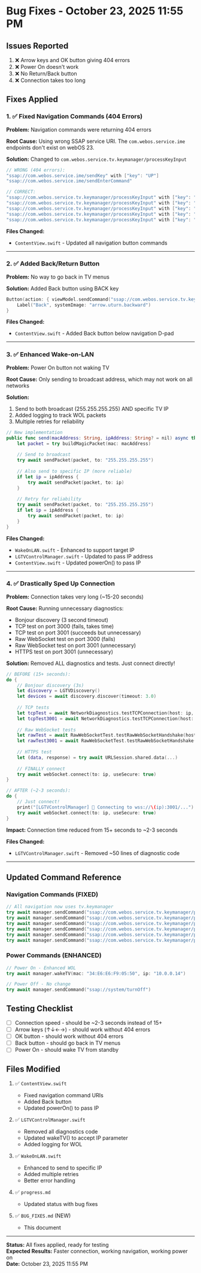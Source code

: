 # Bug Fixes - October 23, 2025 11:55 PM

## Issues Reported

1. ❌ Arrow keys and OK button giving 404 errors
2. ❌ Power On doesn't work
3. ❌ No Return/Back button
4. ❌ Connection takes too long

## Fixes Applied

### 1. ✅ Fixed Navigation Commands (404 Errors)

**Problem:** Navigation commands were returning 404 errors

**Root Cause:** Using wrong SSAP service URI. The `com.webos.service.ime` endpoints don't exist on webOS 23.

**Solution:** Changed to `com.webos.service.tv.keymanager/processKeyInput`

```swift
// WRONG (404 errors):
"ssap://com.webos.service.ime/sendKey" with ["key": "UP"]
"ssap://com.webos.service.ime/sendEnterCommand"

// CORRECT:
"ssap://com.webos.service.tv.keymanager/processKeyInput" with ["key": "UP"]
"ssap://com.webos.service.tv.keymanager/processKeyInput" with ["key": "ENTER"]
"ssap://com.webos.service.tv.keymanager/processKeyInput" with ["key": "DOWN"]
"ssap://com.webos.service.tv.keymanager/processKeyInput" with ["key": "LEFT"]
"ssap://com.webos.service.tv.keymanager/processKeyInput" with ["key": "RIGHT"]
```

**Files Changed:**
- `ContentView.swift` - Updated all navigation button commands

---

### 2. ✅ Added Back/Return Button

**Problem:** No way to go back in TV menus

**Solution:** Added Back button using BACK key

```swift
Button(action: { viewModel.sendCommand("ssap://com.webos.service.tv.keymanager/processKeyInput", ["key": "BACK"]) }) {
    Label("Back", systemImage: "arrow.uturn.backward")
}
```

**Files Changed:**
- `ContentView.swift` - Added Back button below navigation D-pad

---

### 3. ✅ Enhanced Wake-on-LAN

**Problem:** Power On button not waking TV

**Root Cause:** Only sending to broadcast address, which may not work on all networks

**Solution:** 
1. Send to both broadcast (255.255.255.255) AND specific TV IP
2. Added logging to track WOL packets
3. Multiple retries for reliability

```swift
// New implementation
public func send(macAddress: String, ipAddress: String? = nil) async throws {
    let packet = try buildMagicPacket(mac: macAddress)
    
    // Send to broadcast
    try await sendPacket(packet, to: "255.255.255.255")
    
    // Also send to specific IP (more reliable)
    if let ip = ipAddress {
        try await sendPacket(packet, to: ip)
    }
    
    // Retry for reliability
    try await sendPacket(packet, to: "255.255.255.255")
    if let ip = ipAddress {
        try await sendPacket(packet, to: ip)
    }
}
```

**Files Changed:**
- `WakeOnLAN.swift` - Enhanced to support target IP
- `LGTVControlManager.swift` - Updated to pass IP address
- `ContentView.swift` - Updated powerOn() to pass IP

---

### 4. ✅ Drastically Sped Up Connection

**Problem:** Connection takes very long (~15-20 seconds)

**Root Cause:** Running unnecessary diagnostics:
- Bonjour discovery (3 second timeout)
- TCP test on port 3000 (fails, takes time)
- TCP test on port 3001 (succeeds but unnecessary)
- Raw WebSocket test on port 3000 (fails)
- Raw WebSocket test on port 3001 (unnecessary)
- HTTPS test on port 3001 (unnecessary)

**Solution:** Removed ALL diagnostics and tests. Just connect directly!

```swift
// BEFORE (15+ seconds):
do {
    // Bonjour discovery (3s)
    let discovery = LGTVDiscovery()
    let devices = await discovery.discover(timeout: 3.0)
    
    // TCP tests
    let tcpTest = await NetworkDiagnostics.testTCPConnection(host: ip, port: 3000)
    let tcpTest3001 = await NetworkDiagnostics.testTCPConnection(host: ip, port: 3001)
    
    // Raw WebSocket tests
    let rawTest = await RawWebSocketTest.testRawWebSocketHandshake(host: ip, port: 3000)
    let rawTest3001 = await RawWebSocketTest.testRawWebSocketHandshake(host: ip, port: 3001)
    
    // HTTPS test
    let (data, response) = try await URLSession.shared.data(...)
    
    // FINALLY connect
    try await webSocket.connect(to: ip, useSecure: true)
}

// AFTER (~2-3 seconds):
do {
    // Just connect!
    print("[LGTVControlManager] 🔌 Connecting to wss://\(ip):3001/...")
    try await webSocket.connect(to: ip, useSecure: true)
}
```

**Impact:** Connection time reduced from 15+ seconds to ~2-3 seconds

**Files Changed:**
- `LGTVControlManager.swift` - Removed ~50 lines of diagnostic code

---

## Updated Command Reference

### Navigation Commands (FIXED)

```swift
// All navigation now uses tv.keymanager
try await manager.sendCommand("ssap://com.webos.service.tv.keymanager/processKeyInput", parameters: ["key": "UP"])
try await manager.sendCommand("ssap://com.webos.service.tv.keymanager/processKeyInput", parameters: ["key": "DOWN"])
try await manager.sendCommand("ssap://com.webos.service.tv.keymanager/processKeyInput", parameters: ["key": "LEFT"])
try await manager.sendCommand("ssap://com.webos.service.tv.keymanager/processKeyInput", parameters: ["key": "RIGHT"])
try await manager.sendCommand("ssap://com.webos.service.tv.keymanager/processKeyInput", parameters: ["key": "ENTER"])
try await manager.sendCommand("ssap://com.webos.service.tv.keymanager/processKeyInput", parameters: ["key": "BACK"])
```

### Power Commands (ENHANCED)

```swift
// Power On - Enhanced WOL
try await manager.wakeTV(mac: "34:E6:E6:F9:05:50", ip: "10.0.0.14")

// Power Off - No change
try await manager.sendCommand("ssap://system/turnOff")
```

## Testing Checklist

- [ ] Connection speed - should be ~2-3 seconds instead of 15+
- [ ] Arrow keys (↑↓←→) - should work without 404 errors
- [ ] OK button - should work without 404 errors
- [ ] Back button - should go back in TV menus
- [ ] Power On - should wake TV from standby

## Files Modified

1. ✅ `ContentView.swift`
   - Fixed navigation command URIs
   - Added Back button
   - Updated powerOn() to pass IP

2. ✅ `LGTVControlManager.swift`
   - Removed all diagnostics code
   - Updated wakeTV() to accept IP parameter
   - Added logging for WOL

3. ✅ `WakeOnLAN.swift`
   - Enhanced to send to specific IP
   - Added multiple retries
   - Better error handling

4. ✅ `progress.md`
   - Updated status with bug fixes

5. ✅ `BUG_FIXES.md` (NEW)
   - This document

---

**Status:** All fixes applied, ready for testing  
**Expected Results:** Faster connection, working navigation, working power on  
**Date:** October 23, 2025 11:55 PM
